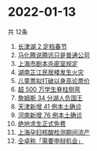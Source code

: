 # 2022-01-13
  共 12条

  <!-- BEGIN -->
  <!-- 最后更新时间:Thu Jan 13 2022 11:09:53 GMT+0000 (Coordinated Universal Time) -->
  1. [长津湖 2 定档春节](https://www.zhihu.com/search?q=水门桥)
1. [马化腾说腾讯只是普通公司](https://www.zhihu.com/search?q=马化腾)
1. [上海市剧本杀密室规定](https://www.zhihu.com/search?q=剧本杀)
1. [湖南芷江民居楼发生火灾](https://www.zhihu.com/search?q=湖南芷江火灾)
1. [儿童票拟打破以身高论票价](https://www.zhihu.com/search?q=儿童票)
1. [超 500 万学生脊柱侧弯](https://www.zhihu.com/search?q=脊柱侧弯)
1. [詹姆斯 34 分湖人负国王](https://www.zhihu.com/search?q=湖人)
1. [天津新增 41 例本土确诊](https://www.zhihu.com/search?q=天津疫情)
1. [河南新增 76 例本土确诊](https://www.zhihu.com/search?q=河南疫情)
1. [绝地求生正式免费](https://www.zhihu.com/search?q=绝地求生)
1. [上海孕妇核酸检测期间流产](https://www.zhihu.com/search?q=上海孕妇)
1. [仝卓称「需要申辩机会」](https://www.zhihu.com/search?q=仝卓)
  <!-- END -->
  